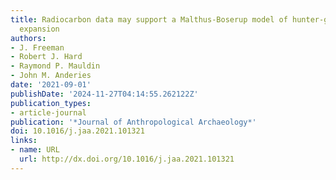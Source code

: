 ```yaml
---
title: Radiocarbon data may support a Malthus-Boserup model of hunter-gatherer population
  expansion
authors:
- J. Freeman
- Robert J. Hard
- Raymond P. Mauldin
- John M. Anderies
date: '2021-09-01'
publishDate: '2024-11-27T04:14:55.262122Z'
publication_types:
- article-journal
publication: '*Journal of Anthropological Archaeology*'
doi: 10.1016/j.jaa.2021.101321
links:
- name: URL
  url: http://dx.doi.org/10.1016/j.jaa.2021.101321
---
```

